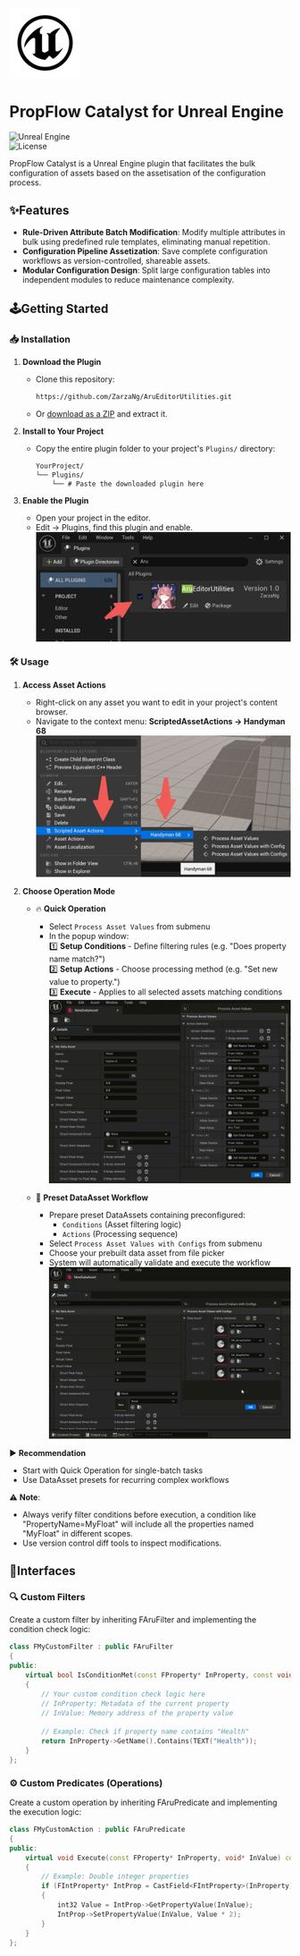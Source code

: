 ![Icon128](Images/Icon128.png)
# PropFlow Catalyst for Unreal Engine
![Unreal Engine](https://img.shields.io/badge/UnrealEngine-5-blue?logo=unrealengine)  
![License](https://img.shields.io/badge/License-MIT-green)

PropFlow Catalyst is a Unreal Engine plugin that facilitates the bulk configuration of assets based on the assetisation of the configuration process.

## ✨Features
- **Rule-Driven Attribute Batch Modification**: Modify multiple attributes in bulk using predefined rule templates, eliminating manual repetition.
- **Configuration Pipeline Assetization**: Save complete configuration workflows as version-controlled, shareable assets.
- **Modular Configuration Design**: Split large configuration tables into independent modules to reduce maintenance complexity.

## 🕹Getting Started

### 📥 Installation
1. **Download the Plugin**  
   - Clone this repository:  
     ```bash
     https://github.com/ZarzaNg/AruEditorUtilities.git
     ```
   - Or [download as a ZIP](https://github.com/ZarzaNg/AruEditorUtilities/archive/refs/heads/main.zip) and extract it.

2. **Install to Your Project**  
   - Copy the entire plugin folder to your project's `Plugins/` directory:  
     ```
     YourProject/  
     └── Plugins/  
         └── # Paste the downloaded plugin here
     ```

3. **Enable the Plugin**  
   - Open your project in the editor.  
   - Edit → Plugins, find this plugin and enable. ![EnablePlugin](Images/EnablePlugin.png)
  
### 🛠️ Usage
1. **Access Asset Actions**
   - Right-click on any asset you want to edit in your project's content browser.  
   - Navigate to the context menu: **ScriptedAssetActions → Handyman 68** ![AccessAssetActions](Images/AccessAssetActions.png)

2. **Choose Operation Mode**  
   - 🔥 **Quick Operation**  
     - Select `Process Asset Values` from submenu  
     - In the popup window:  
       1️⃣ **Setup Conditions** - Define filtering rules (e.g. "Does property name match?")  
       2️⃣ **Setup Actions** - Choose processing method (e.g. "Set new value to property.")  
       3️⃣ **Execute** - Applies to all selected assets matching conditions
![QuickProcessing](Images/QuickProcessing.gif)

   - 📁 **Preset DataAsset Workflow**  
     - Prepare preset DataAssets containing preconfigured:  
       - `Conditions` (Asset filtering logic)  
       - `Actions` (Processing sequence)  
     - Select `Process Asset Values with Configs` from submenu  
     - Choose your prebuilt data asset from file picker  
     - System will automatically validate and execute the workflow
![ModularSettings](Images/ModularSettings.gif)
    
▶️ **Recommendation**  
- Start with Quick Operation for single-batch tasks  
- Use DataAsset presets for recurring complex workflows

⚠️ **Note**:
- Always verify filter conditions before execution, a condition like "PropertyName=MyFloat" will include all the properties named "MyFloat" in different scopes.
- Use version control diff tools to inspect modifications.

## 🎯Interfaces
### 🔍 Custom Filters
Create a custom filter by inheriting FAruFilter and implementing the condition check logic:
```C++
class FMyCustomFilter : public FAruFilter
{
public:
    virtual bool IsConditionMet(const FProperty* InProperty, const void* InValue) const override
    {
        // Your custom condition check logic here
        // InProperty: Metadata of the current property
        // InValue: Memory address of the property value
        
        // Example: Check if property name contains "Health"
        return InProperty->GetName().Contains(TEXT("Health"));
    }
};
```

### ⚙️ Custom Predicates (Operations)
Create a custom operation by inheriting FAruPredicate and implementing the execution logic:
```C++
class FMyCustomAction : public FAruPredicate
{
public:
    virtual void Execute(const FProperty* InProperty, void* InValue) const override
    {
        // Example: Double integer properties
        if (FIntProperty* IntProp = CastField<FIntProperty>(InProperty))
        {
            int32 Value = IntProp->GetPropertyValue(InValue);
            IntProp->SetPropertyValue(InValue, Value * 2);
        }
    }
};
```
